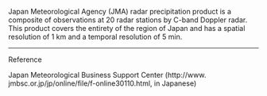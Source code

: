 
Japan Meteorological Agency (JMA) radar precipitation product is a composite of observations at 20 radar stations by C-band Doppler radar. This product covers the entirety of the region of Japan and has a spatial resolution of 1 km and a temporal resolution of 5 min.

----
Reference

Japan Meteorological Business Support Center (http://www. jmbsc.or.jp/jp/online/file/f-online30110.html, in Japanese)
